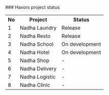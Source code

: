 \### Haxors project status

<table>
  <tr>
    <th>No</th><th>Project</th><th>Status</th>
  </tr>
  <tr>
    <td>1</td><td>Nadha Laundry</td><td>Release</td>
  </tr>
   <tr>
    <td>2</td><td>Nadha Resto</td><td>Release</td>
  </tr>
   <tr>
    <td>3</td><td>Nadha School</td><td>On development</td>
  </tr>
   <tr>
    <td>4</td><td>Nadha Hotel</td><td>On development</td>
  </tr>
   <tr>
    <td>5</td><td>Nadha Shop</td><td>-</td>
  </tr>
   <tr>
    <td>6</td><td>Nadha Delivery</td><td>-</td>
  </tr>
   <tr>
    <td>7</td><td>Nadha Logistic</td><td>-</td>
  </tr>
   <tr>
    <td>8</td><td>Nadha Clinic</td><td>-</td>
  </tr>
</table>
